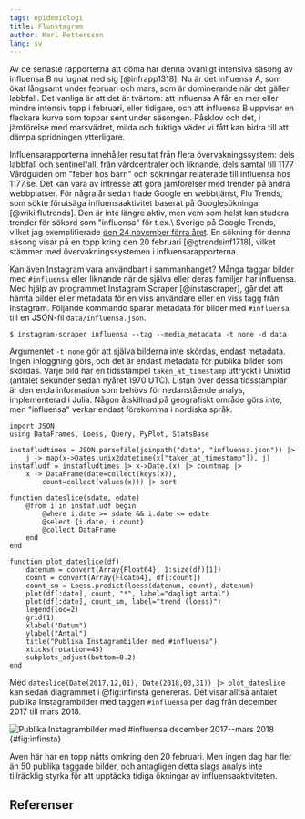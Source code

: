 ```yaml
---
tags: epidemiologi
title: Flunstagram
author: Karl Pettersson
lang: sv
---
```


Av de senaste rapporterna att döma har denna ovanligt intensiva säsong av
influensa B nu lugnat ned sig [@infrapp1318]. Nu är det influensa A, som ökat
långsamt under februari och mars, som är dominerande när det gäller labbfall.
Det vanliga är att det är tvärtom: att influensa A får en mer eller mindre
intensiv topp i februari, eller tidigare, och att influensa B uppvisar en
flackare kurva som toppar sent under säsongen. Påsklov och det, i jämförelse
med marsvädret, milda och fuktiga väder vi fått kan bidra till att dämpa
spridningen ytterligare.

Influensarapporterna innehåller resultat från flera övervakningssystem: dels
labbfall och sentinelfall, från vårdcentraler och liknande, dels samtal till
1177 Vårdguiden om "feber hos barn" och sökningar relaterade till influensa hos
1177.se. Det kan vara av intresse att göra jämförelser med trender på andra
webbplatser. För några år sedan hade Google en webbtjänst, Flu Trends, som
sökte förutsäga influensaaktivitet baserat på Googlesökningar
[@wiki:flutrends]. Den är inte längre aktiv, men vem som helst kan studera
trender för sökord som "influensa" för t.ex.\ Sverige på Google Trends, vilket
jag exemplifierade [den 24 november förra året](2017-11-24-ovanlig.html). En
sökning för denna säsong visar på en topp kring den 20 februari
[@gtrendsinf1718], vilket stämmer med övervakningssystemen i
influensarapporterna.

Kan även Instagram vara användbart i sammanhanget? Många taggar bilder med
`#influensa` eller liknande när de själva eller deras familjer har influensa.
Med hjälp av programmet Instagram Scraper [@instascraper], går det att hämta 
bilder eller metadata för en viss användare eller en viss tagg från
Instagram. Följande kommando sparar metadata för bilder med `#influensa` till
en JSON-fil `data/influensa.json`.

```
$ instagram-scraper influensa --tag --media_metadata -t none -d data
```

Argumentet `-t none` gör att själva bilderna inte skördas, endast metadata.
Ingen inloggning görs, och det är endast metadata för publika bilder som
skördas. Varje bild har en tidsstämpel `taken_at_timestamp` uttryckt i Unixtid
(antalet sekunder sedan nyåret 1970 UTC). Listan över dessa tidsstämplar är den
enda information som behövs för nedanstående analys, implementerad i Julia.
Någon åtskillnad på geografiskt område görs inte, men "influensa" verkar endast
förekomma i nordiska språk.

``` {.julia .numberLines}
import JSON
using DataFrames, Loess, Query, PyPlot, StatsBase

instafludtimes = JSON.parsefile(joinpath("data", "influensa.json")) |>
	j -> map(x->Dates.unix2datetime(x["taken_at_timestamp"]), j)
instafludf = instafludtimes |> x->Date.(x) |> countmap |>
	x -> DataFrame(date=collect(keys(x)),
		count=collect(values(x))) |> sort

function dateslice(sdate, edate)
	@from i in instafludf begin
		@where i.date >= sdate && i.date <= edate
		@select {i.date, i.count}
		@collect DataFrame
	end
end

function plot_dateslice(df)
	datenum = convert(Array{Float64}, 1:size(df)[1])
	count = convert(Array{Float64}, df[:count])
	count_sm = Loess.predict(loess(datenum, count), datenum)
	plot(df[:date], count, "*", label="dagligt antal")
	plot(df[:date], count_sm, label="trend (loess)")
	legend(loc=2)
	grid(1)
	xlabel("Datum")
	ylabel("Antal")
	title("Publika Instagrambilder med #influensa")
	xticks(rotation=45)
	subplots_adjust(bottom=0.2)
end	
```

Med `dateslice(Date(2017,12,01), Date(2018,03,31)) |> plot_dateslice` kan sedan
diagrammet i @fig:infinsta genereras. Det visar alltså antalet publika
Instagrambilder med taggen `#influensa` per dag från december 2017 till mars
2018.

![Publika Instagrambilder med #influensa december 2017--mars
2018](../images/InstaFlu171201180331.svg){#fig:infinsta}

Även här har en topp nåtts omkring den 20 februari. Men ingen dag har fler än
50 publika taggade bilder, och antagligen detta slags analys inte tillräcklig
styrka för att upptäcka tidiga ökningar av influensaaktiviteten.

## Referenser
